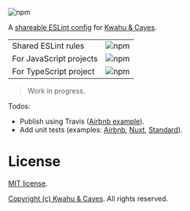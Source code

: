 ![npm](https://img.shields.io/npm/v/eslint-config-kwcay)

A [shareable ESLint config](http://eslint.org/docs/developer-guide/shareable-configs) for [Kwahu & Cayes](https://kwcay.co).

|                         |                                                                     |
| ----------------------- | ------------------------------------------------------------------- |
| Shared ESLint rules     | ![npm](https://img.shields.io/npm/v/eslint-config-kwcay-rules)      |
| For JavaScript projects | ![npm](https://img.shields.io/npm/v/eslint-config-kwcay)            |
| For TypeScript project  | ![npm](https://img.shields.io/npm/v/eslint-config-kwcay-typescript) |

> Work in progress.

Todos:

- Publish using Travis ([Airbnb example](https://github.com/airbnb/javascript/blob/master/.travis.yml)).
- Add unit tests (examples: [Airbnb](https://github.com/airbnb/javascript/tree/master/packages/eslint-config-airbnb/test), [Nuxt](https://github.com/nuxt/eslint-config/tree/master/packages/eslint-config/test), [Standard](https://github.com/standard/eslint-config-standard/tree/master/test)).

# License

[MIT license](LICENSE).

[Copyright (c) Kwahu & Cayes](https://kwcay.co). All rights reserved.
